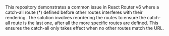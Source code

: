 This repository demonstrates a common issue in React Router v6 where a catch-all route (*) defined before other routes interferes with their rendering.  The solution involves reordering the routes to ensure the catch-all route is the last one, after all the more specific routes are defined. This ensures the catch-all only takes effect when no other routes match the URL.